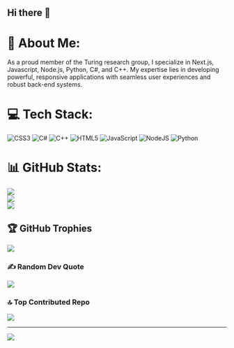 ## Hi there 👋

# 💫 About Me:
As a proud member of the Turing research group, I specialize in Next.js, Javascript, Node.js, Python, C#, and C++. My expertise lies in developing powerful, responsive applications with seamless user experiences and robust back-end systems.


# 💻 Tech Stack:
![CSS3](https://img.shields.io/badge/css3-%231572B6.svg?style=flat&logo=css3&logoColor=white) ![C#](https://img.shields.io/badge/c%23-%23239120.svg?style=flat&logo=csharp&logoColor=white) ![C++](https://img.shields.io/badge/c++-%2300599C.svg?style=flat&logo=c%2B%2B&logoColor=white) ![HTML5](https://img.shields.io/badge/html5-%23E34F26.svg?style=flat&logo=html5&logoColor=white) ![JavaScript](https://img.shields.io/badge/javascript-%23323330.svg?style=flat&logo=javascript&logoColor=%23F7DF1E) ![NodeJS](https://img.shields.io/badge/node.js-6DA55F?style=flat&logo=node.js&logoColor=white) ![Python](https://img.shields.io/badge/python-3670A0?style=flat&logo=python&logoColor=ffdd54)
# 📊 GitHub Stats:
![](https://github-readme-stats.vercel.app/api?username=Aynazsaraie&theme=radical&hide_border=false&include_all_commits=false&count_private=false)<br/>
![](https://github-readme-streak-stats.herokuapp.com/?user=Aynazsaraie&theme=radical&hide_border=false)<br/>
![](https://github-readme-stats.vercel.app/api/top-langs/?username=Aynazsaraie&theme=radical&hide_border=false&include_all_commits=false&count_private=false&layout=compact)

## 🏆 GitHub Trophies
![](https://github-profile-trophy.vercel.app/?username=Aynazsaraie&theme=radical&no-frame=false&no-bg=true&margin-w=4)

### ✍️ Random Dev Quote
![](https://quotes-github-readme.vercel.app/api?type=horizontal&theme=radical)

### 🔝 Top Contributed Repo
![](https://github-contributor-stats.vercel.app/api?username=Aynazsaraie&limit=5&theme=dark&combine_all_yearly_contributions=true)

---
[![](https://visitcount.itsvg.in/api?id=Aynazsaraie&icon=0&color=0)](https://visitcount.itsvg.in)

<!-- Proudly created with GPRM ( https://gprm.itsvg.in ) -->
